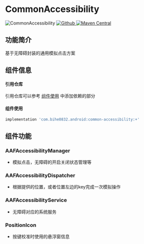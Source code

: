 # CommonAccessibility

![CommonAccessibility](https://img.shields.io/badge/AndroidAppFactory-CommonAccessibility-brightgreen)
[ ![Github](https://img.shields.io/badge/Github-CommonAccessibility-brightgreen?style=social) ](https://github.com/bihe0832/AndroidAppFactory/tree/master/CommonAccessibility)
[ ![Maven Central](https://img.shields.io/maven-central/v/com.bihe0832.android/common-accessibility) ](https://search.maven.org/artifact/com.bihe0832.android/common-accessibility)

## 功能简介

基于无障碍封装的通用模拟点击方案

## 组件信息

#### 引用仓库

引用仓库可以参考 [组件使用](./../start.md) 中添加依赖的部分

#### 组件使用

```groovy
implementation 'com.bihe0832.android:common-accessibility:+'
```

## 组件功能

### AAFAccessibilityManager

- 模拟点击，无障碍的开启关闭状态管理等

### AAFAccessibilityDispatcher

- 根据提供的位置，或者位置左边的key完成一次模拟操作

### AAFAccessibilityService

- 无障碍对应的系统服务

### PositionIcon

- 按键校准时使用的悬浮窗信息

